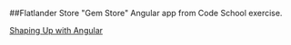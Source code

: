 ##Flatlander Store
"Gem Store" Angular app from Code School exercise.  

[Shaping Up with Angular](http://campus.codeschool.com/courses/shaping-up-with-angular-js/level/1/section/1/video/1)

